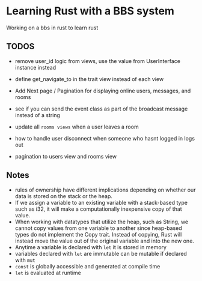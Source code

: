 # Learning Rust with a BBS system
Working on a bbs in rust to learn rust
 
## TODOS
- remove user_id logic from views, use the value from UserInterface instance instead
- define get_navigate_to in the trait view instead of each view
- Add Next page / Pagination for displaying online users, messages, and rooms
- see if you can send the event class as part of the broadcast message instead of a string

- update all `rooms views` when a user leaves a room
- how to handle user disconnect when someone who hasnt logged in logs out
- pagination to users view and rooms view

## Notes
- rules of ownership have different implications depending on whether our data is stored on the stack or the heap.
- If we assign a variable to an existing variable with a stack-based type such as i32, it will make a computationally inexpensive copy of that value.
- When working with datatypes that utilize the heap, such as String, we cannot copy values from one variable to another since heap-based types do not implement the Copy trait. Instead of copying, Rust will instead move the value out of the original variable and into the new one.
- Anytime a variable is declared with `let` it is stored in memory
- variables declared with `let` are immutable can be mutable if declared with `mut`
- `const` is globally accessible and generated at compile time
- `let` is evaluated at runtime